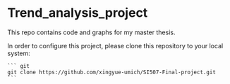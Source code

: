 # Trend_analysis_project
This repo contains code and graphs for my master thesis.

In order to configure this project, please clone this repository to your local system:

    ``` git
    git clone https://github.com/xingyue-umich/SI507-Final-project.git
    ```
